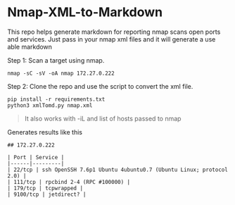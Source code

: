 # Nmap-XML-to-Markdown

This repo helps generate markdown for reporting nmap scans open ports and services. 
Just pass in your nmap xml files and it will generate a use able markdown


Step 1: Scan a target using nmap.

```
nmap -sC -sV -oA nmap 172.27.0.222
``` 

Step 2: Clone the repo and use the script to convert the xml file.

```
pip install -r requirements.txt
python3 xmlTomd.py nmap.xml
```

> It also works with -iL and list of hosts passed to nmap 

Generates results like this 

```
## 172.27.0.222

| Port | Service |
|------|---------|
| 22/tcp | ssh OpenSSH 7.6p1 Ubuntu 4ubuntu0.7 (Ubuntu Linux; protocol 2.0) |
| 111/tcp | rpcbind 2-4 (RPC #100000) |
| 179/tcp | tcpwrapped |
| 9100/tcp | jetdirect? |
```
